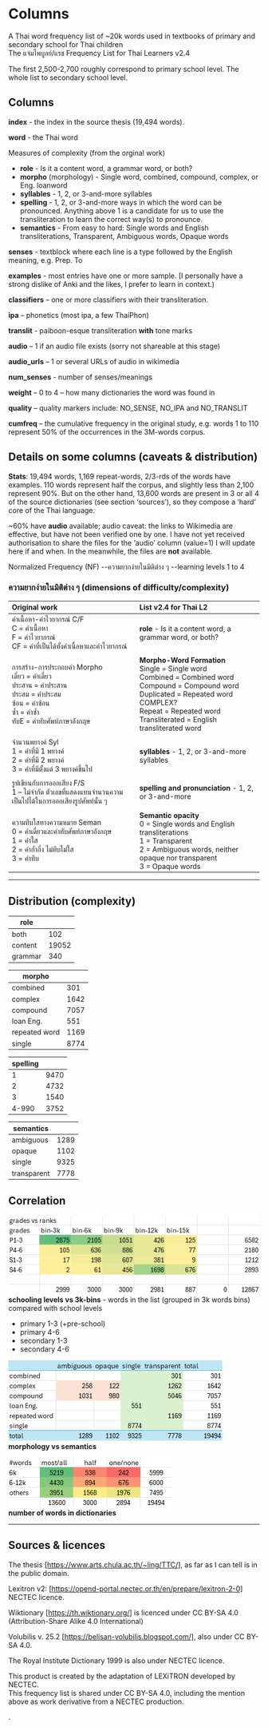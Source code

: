 # Columns

A Thai word frequency list of ~20k words used in textbooks of primary and secondary school for Thai children	
The แจ่มไพบูลย์/แรช Frequency List for Thai Learners v2.4	
	
The first 2,500-2,700 roughly correspond to primary school level. The whole list to secondary school level. 	
	
## Columns	
**index** - the index in the source thesis (19,494 words).

**word** - the Thai word

Measures of complexity (from the orginal work)
- **role** - Is it a content word, a grammar word, or both?
- **morpho** (morphology) - Single word, combined, compound, complex, or Eng. loanword
- **syllables** - 1, 2, or 3-and-more syllables
- **spelling** - 1, 2, or 3-and-more ways in which the word can be pronounced. Anything above 1 is a candidate for us to use the transliteration to learn the correct way(s) to pronounce.
- **semantics** - From easy to hard: Single words and English transliterations, Transparent, Ambiguous words, Opaque words

**senses** - textblock where each line is a type followed by the English meaning, e.g. Prep. To

**examples** - most entries have one or more sample. [I personally have a strong dislike of Anki and the likes, I prefer to learn in context.)

**classifiers** – one or more classifiers with their transliteration.

**ipa** – phonetics (most ipa, a few ThaiPhon)

**translit** - paiboon-esque transliteration **with** tone marks

**audio** – 1 if an audio file exists (sorry not shareable at this stage)

**audio_urls** –  1 or several URLs of audio in wikimedia

**num_senses** - number of senses/meanings

**weight** – 0 to 4 – how many dictionaries the word was found in

**quality** – quality markers include: NO_SENSE, NO_IPA and NO_TRANSLIT

**cumfreq** – the cumulative frequency in the original study, e.g. words 1 to 110 represent 50% of the occurrences in the 3M-words corpus.

## Details on some columns (caveats & distribution)
**Stats**: 19,494 words, 1,169 repeat-words, 2/3-rds of the words have examples. 
110 words represent half the corpus, and slightly less than 2,100 represent 90%. But on the other hand, 13,600 words are present in 3 or all 4 of the source dictionaries (see section ‘sources’), so they compose a ‘hard’ core of the Thai language. 

~60% have **audio** available; audio caveat: the links to Wikimedia are effective, but have not been verified one by one. I have not yet received authorisation to share the files for the ‘audio’ column (value=1)  I will update here if and when. In the meanwhile, the files are **not** available.

Normalized Frequency (NF) --ความยากง่ายในมิติต่าง ๆ --learning levels 1 to 4

### ความยากง่ายในมิติต่าง ๆ (dimensions of difficulty/complexity)

| Original work | List v2.4 for Thai L2 |
|:---|:---|
| คำเนื้อหา-คำไวยากรณ์ C/F<br/>C = คำเนื้อหา<br/>F = คำไวยากรณ์<br/>CF = คำที่เป็นได้ทั้งคำเนื้อหาและคำไวยากรณ์ | **role** - Is it a content word, a grammar word, or both? |
|  |  |
| การสร้าง-การประกอบคำ Morpho<br/>เดี่ยว = คำเดี่ยว<br/>ประสาน = คำประสาน<br/>ประสม = คำประสม<br/>ซ้อน = คำซ้อน<br/>ซ้ำ = คำซ้ำ<br/>ทับE = คำทับศัพท์ภาษาอังกฤษ | **Morpho-Word Formation**<br/>Single = Single word<br/>Combined = Combined word<br/>Compound = Compound word<br/>Duplicated = Repeated word COMPLEX?<br/>Repeat = Repeated word<br/>Transliterated = English transliterated word |
|  |  |
| จำนวนพยางค์ Syl<br/>1 = คำที่มี 1 พยางค์<br/>2 = คำที่มี 2 พยางค์<br/>3 = คำที่มีตั้งแต่ 3 พยางค์ขึ้นไป | **syllables** - 1, 2, or 3-and-more syllables |
|  |  |
| รูปเขียนกับการออกเสียง F/S<br/>1 – ไม่จำกัด ตัวเลขที่แสดงแทนจำนวนความเป็นไปได้ในการออกเสียงรูปศัพท์นั้น ๆ | **spelling and pronunciation** - 1, 2, or 3-and-more |
|  |  |
| ความทึบใสทางความหมาย Seman<br/>0 = คำเดี่ยวและคำทับศัพท์ภาษาอังกฤษ<br/>1 = คำใส<br/>2 = คำก้ำกึ่ง ไม่ทึบไม่ใส<br/>3 = คำทึบ | **Semantic opacity**<br/>0 = Single words and English transliterations<br/>1 = Transparent<br/>2 = Ambiguous words, neither opaque nor transparent<br/>3 = Opaque words |

* * *
## Distribution (complexity)

| role          |       |
| ------------- | ----- |
| both          | 102   |
| content       | 19052 |
| grammar       | 340   |

| morpho        |       |
| ------------- | ----- |
| combined      | 301   |
| complex       | 1642  |
| compound      | 7057  |
| loan Eng.     | 551   |
| repeated word | 1169  |
| single        | 8774  |

| spelling      |       |
| ------------- | ----- |
| 1             | 9470  |
| 2             | 4732  |
| 3             | 1540  |
| 4-990         | 3752  |

| semantics     |       |
| ------------- | ----- |
| ambiguous     | 1289  |
| opaque        | 1102  |
| single        | 9325  |
| transparent   | 7778  |

## Correlation
<picture>  <img src="assets/grades vs ranks -in-.png" alt="grades vs ranks" /></picture>\
**schooling levels vs 3k-bins** - words in the list (grouped in 3k words bins) compared with school levels
- primary 1-3 (+pre-school)
- primary 4-6
- secondary 1-3
- secondary 4-6

<picture>  <img src="assets/morphology vs semantics.png" alt="morphology vs semantics" /></picture>\
**morphology vs semantics**

<picture>  <img src="assets/number of words in dictionaries.png" alt="number of words in dictionaries" /></picture>\
**number of words in dictionaries**


* * *
## Sources & licences	
	
The thesis [https://www.arts.chula.ac.th/~ling/TTC/], as far as I can tell is in the public domain.	

Lexitron v2: [https://opend-portal.nectec.or.th/en/prepare/lexitron-2-0] NECTEC licence.	

Wiktionary [https://th.wiktionary.org/] is licenced under CC BY-SA 4.0 (Attribution-Share Alike 4.0 International)	

Volubilis v. 25.2 [https://belisan-volubilis.blogspot.com/], also under CC BY-SA 4.0.	

The Royal Institute Dictionary 1999 is also under NECTEC licence.	
	
This product is created by the adaptation of LEXiTRON developed by NECTEC.	
This frequency list is shared under CC BY-SA 4.0, including the mention above as work derivative from a NECTEC production.	


.
